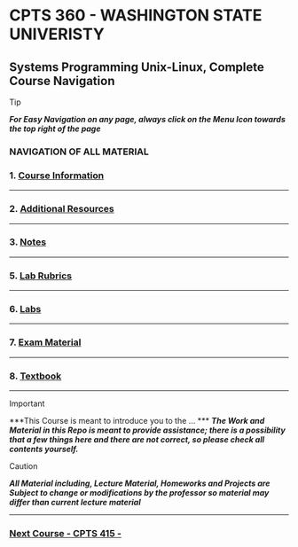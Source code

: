 # CPTS 360 - WASHINGTON STATE UNIVERISTY
## Systems Programming Unix-Linux, Complete Course Navigation

> [!TIP]
> ***For Easy Navigation on any page, always click on the Menu Icon towards the top right of the page***

### NAVIGATION OF ALL MATERIAL 

### 1. [Course Information]()

---
### 2. [Additional Resources]()

---
### 3. [Notes]()

---
### 5. [Lab Rubrics]()

--- 
### 6. [Labs]()

---
### 7. [Exam Material]()

--- 
### 8. [Textbook]()

---

> [!IMPORTANT]
> ***This Course is meant to introduce you to the ... ***
> ***The Work and Material in this Repo is meant to provide assistance; there is a possibility that a few things here and there are not correct, so please check all contents yourself.***




> [!CAUTION]
> ***All Material including, Lecture Material, Homeworks and Projects are Subject to change or modifications by the professor so material may differ than current lecture material***

---

### [Next Course - CPTS 415 -   ]()
